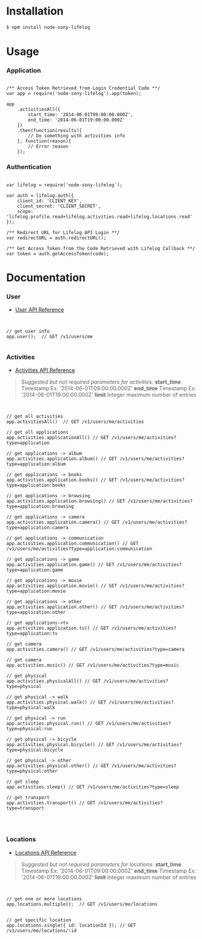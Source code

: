

# Installation
```sh
$ npm install node-sony-lifelog
```

# Usage

### Application
```

/** Access Token Retrieved from Login Credential Code **/
var app = require('node-sony-lifelog').app(token);

app
    .activitiesAll({
        start_time: '2014-06-01T09:00:00.000Z',
        end_time: '2014-06-01T19:00:00.000Z'
    })
    .then(function(results){
        // Do something with activities info
    }, function(reason){
        // Error reason
    });

```

### Authentication

```

var lifelog = require('node-sony-lifelog');

var auth = lifelog.auth({
    client_id: 'CLIENT_KEY',
    client_secret: 'CLIENT_SECRET',
    scope: 'lifelog.profile.read+lifelog.activities.read+lifelog.locations.read'
});

/** Redirect URL for Lifelog API Login **/
var redirectURL = auth.redirectURL();

/** Get Access Token from the Code Retrieved with Lifelog Callback **/
var token = auth.getAccessToken(code);

```

# Documentation


### User
* [User API Reference]

```


// get user info
app.user();  // GET /v1/users/me


```

### Activities
* [Activities API Reference]


> *Suggested but not required parameters for activities:*
> **start_time** Timestamp Ex: '2014-06-01T09:00:00.000Z'
> **end_time** Timestamp Ex: '2014-06-01T19:00:00.000Z'
> **limit** Integer maximum number of entries

```


// get all activities
app.activitiesAll()  // GET /v1/users/me/activities

// get all applications
app.activities.applicationAll() // GET /v1/users/me/activities?type=application

// get applications -> album
app.activities.application.album() // GET /v1/users/me/activities?type=application:album

// get applications -> books
app.activities.application.books() // GET /v1/users/me/activities?type=application:books

// get applications -> browsing
app.activities.application.browsing() // GET /v1/users/me/activities?type=application:browsing

// get applications -> camera
app.activities.application.camera() // GET /v1/users/me/activities?type=application:camera

// get applications -> communication
app.activities.application.communication() // GET /v1/users/me/activities?type=application:communication

// get applications -> game
app.activities.application.game() // GET /v1/users/me/activities?type=application:game

// get applications -> movie
app.activities.application.movie() // GET /v1/users/me/activities?type=application:movie

// get applications -> other
app.activities.application.other() // GET /v1/users/me/activities?type=application:other

// get applications->tv
app.activities.application.tv() // GET /v1/users/me/activities?type=application:tv

// get camera
app.activities.camera() // GET /v1/users/me/activities?type=camera

// get camera
app.activities.music() // GET /v1/users/me/activities?type=music

// get physical
app.activities.physicalAll() // GET /v1/users/me/activities?type=physical

// get physical -> walk
app.activities.physical.walk() // GET /v1/users/me/activities?type=physical:walk

// get physical -> run
app.activities.physical.run() // GET /v1/users/me/activities?type=physical:run

// get physical -> bicycle
app.activities.physical.bicycle() // GET /v1/users/me/activities?type=physical:bicycle

// get physical -> other
app.activities.physical.other() // GET /v1/users/me/activities?type=physical:other

// get sleep
app.activities.sleep() // GET /v1/users/me/activities?type=sleep

// get transport
app.activities.transport() // GET /v1/users/me/activities?type=transport




```


### Locations
* [Locations API Reference]


> *Suggested but not required parameters for locations:*
> **start_time** Timestamp Ex: '2014-06-01T09:00:00.000Z'
> **end_time** Timestamp Ex: '2014-06-01T19:00:00.000Z'
> **limit** Integer maximum number of entries



```


// get one or more locations
app.locations.multiple();  // GET /v1/users/me/locations


// get specific location
app.locations.single({ id: locationId }); // GET /v1/users/me/locations/:id



```



[User API Reference]:https://developer.sony.com/develop/services/lifelog-api/endpoints/user-profile/
[Activities API Reference]:https://developer.sony.com/develop/services/lifelog-api/endpoints/activities/
[Locations API Reference]:https://developer.sony.com/develop/services/lifelog-api/endpoints/locations/
